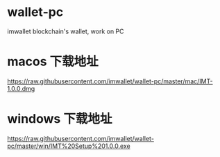 # wallet-pc
imwallet blockchain's wallet, work on PC
# macos 下载地址
https://raw.githubusercontent.com/imwallet/wallet-pc/master/mac/IMT-1.0.0.dmg
# windows 下载地址
https://raw.githubusercontent.com/imwallet/wallet-pc/master/win/IMT%20Setup%201.0.0.exe
